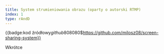 ```yaml
---
title: System strumieniowania obrazu (oparty o autorski RTMP)
index: 1
type: rAndD
---
```


{{badge:kod źródłowy$github$808080$https://github.com/milosz08/screen-sharing-system}}

Wkrótce
